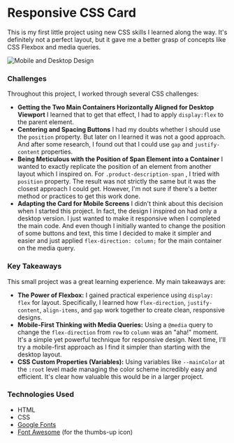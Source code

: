 # Responsive CSS Card

This is my first little project using new CSS skills I learned along the way. It's definitely not a perfect layout, but it gave me a better grasp of concepts like CSS Flexbox and media queries. 

![Mobile and Desktop Design](https://imgur.com/a/UPcCfsL)

### Challenges

Throughout this project, I worked through several CSS challenges:

* **Getting the Two Main Containers Horizontally Aligned for Desktop Viewport** I learned that to get that effect, I had to apply `display:flex` to the parent element.
* **Centering and Spacing Buttons** I had my doubts whether I should use the `position` property. But later on I learned it was not a good approach. And after some research, I found out that I could use `gap` and `justify-content` properties.
* **Being Meticulous with the Position of Span Element into a Container** I wanted to exactly replicate the position of an element from another layout which I inspired on. For `.product-description-span` , I tried with `position` property. The result was not strictly the same but it was the closest approach I could get. However, I'm not sure if there's a better method or practices to get this work done.
* **Adapting the Card for Mobile Screens** I didn't think about this decision when I started this project. In fact, the design I inspired on had only a desktop version. I just wanted to make it responsive when I completed the main code. And even though I initially wanted to change the position of some buttons and text, this time I decided to make it simpler and easier and just applied `flex-direction: column;` for the main container on the media query.      


### Key Takeaways

This small project was a great learning experience. My main takeaways are:

* **The Power of Flexbox:** I gained practical experience using `display: flex` for layout. Specifically, I learned how `flex-direction`, `justify-content`, `align-items`, and `gap` work together to create clean, responsive designs.
* **Mobile-First Thinking with Media Queries:** Using a `@media` query to change the `flex-direction` from `row` to `column` was an "aha!" moment. It's a simple yet powerful technique for responsive design. Next time, I'll try a mobile-first approach as I find it simpler than starting with the desktop layout.
* **CSS Custom Properties (Variables):** Using variables like `--mainColor` at the `:root` level made managing the color scheme incredibly easy and efficient. It's clear how valuable this would be in a larger project.

### Technologies Used

* HTML
* CSS
* [Google Fonts](https://fonts.google.com/)
* [Font Awesome](https://fontawesome.com/) (for the thumbs-up icon)
